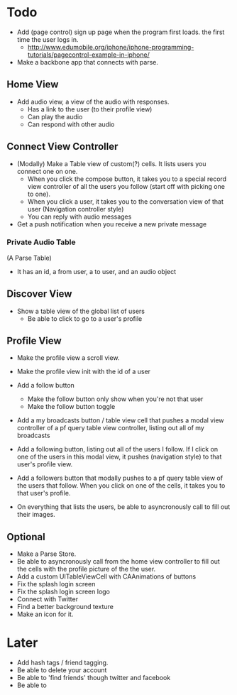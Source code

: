 # Todo

- Add (page control) sign up page when the program first loads. the first time the user logs in.
	- http://www.edumobile.org/iphone/iphone-programming-tutorials/pagecontrol-example-in-iphone/
- Make a backbone app that connects with parse. 


## Home View
- Add audio view, a view of the audio with responses. 
	- Has a link to the user (to their profile view)
	- Can play the audio
	- Can respond with other audio

## Connect View Controller

- (Modally) Make a Table view of custom(?) cells. It lists users you connect one on one.
	- When you click the compose button, it takes you to a special record view controller of all the users you follow (start off with picking one to one).
	- When you click a user, it takes you to the conversation view of that user (Navigation controller style)
	- You can reply with audio messages
- Get a push notification when you receive a new private message

### Private Audio Table
(A Parse Table)
- It has an id, a from user, a to user, and an audio object

## Discover View
- Show a table view of the global list of users
	- Be able to click to go to a user's profile

## Profile View
- Make the profile view a scroll view.
- Make the profile view init with the id of a user
- Add a follow button
	- Make the follow button only show when you're not that user
	- Make the follow button toggle
- Add a my broadcasts button / table view cell that pushes a modal view controller of a pf query table view controller, listing out all of my broadcasts
- Add a following button, listing out all of the users I follow. If I click on one of the users in this modal view, it pushes (navigation style) to that user's profile view.
- Add a followers button that modally pushes to a pf query table view of the users that follow. When you click on one of the cells, it takes you to that user's profile.

- On everything that lists the users, be able to asyncronously call to fill out their images. 

## Optional 
- Make a Parse Store.
- Be able to asyncronously call from the home view controller to fill out the cells with the profile picture of the the user.
- Add a custom UITableViewCell with CAAnimations of buttons
- Fix the splash login screen
- Fix the splash login screen logo
- Connect with Twitter
- Find a better background texture
- Make an icon for it.


# Later
- Add hash tags / friend tagging.
- Be able to delete your account
- Be able to 'find friends' though twitter and facebook
- Be able to 